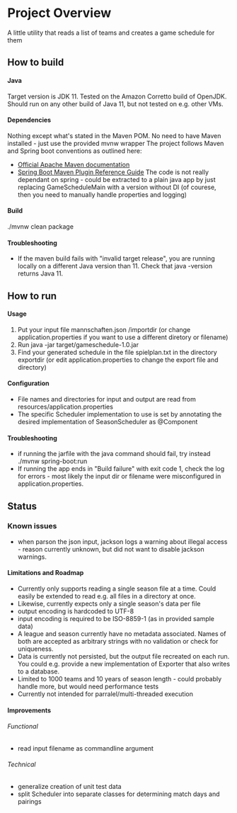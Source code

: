 # Project Overview
A little utility that reads a list of teams and creates a game schedule for them

## How to build 
#### Java 
Target version is JDK 11. 
Tested on the Amazon Corretto build of OpenJDK. 
Should run on any other build of Java 11, but not tested on e.g. other VMs.

#### Dependencies
Nothing except what's stated in the Maven POM.
No need to have Maven installed - just use the provided mvnw wrapper
The project follows Maven and Spring boot conventions as outlined here: 
* [Official Apache Maven documentation](https://maven.apache.org/guides/index.html)
* [Spring Boot Maven Plugin Reference Guide](https://docs.spring.io/spring-boot/docs/2.2.5.RELEASE/maven-plugin/)
The code is not really dependant on spring - could be extracted to a plain java app by just replacing 
GameScheduleMain with a version without DI (of courese,  then you need to manually handle properties and logging)


#### Build
./mvnw clean package

#### Troubleshooting
* If the maven build fails with "invalid target release", you are running locally on a different Java version than 11.
Check that java -version returns Java 11.


## How to run

#### Usage 
1. Put your input file mannschaften.json /importdir 
(or change application.properties if you want to use a different diretory or filename)
2. Run java -jar target/gameschedule-1.0.jar
3. Find your generated schedule in the file spielplan<timestamp>.txt in the directory exportdir 
(or edit application.properties to change the export file and directory)

#### Configuration
* File names and directories for input and output are read from resources/application.properties
* The specific Scheduler implementation to use is set by annotating the desired implementation of  SeasonScheduler as @Component

#### Troubleshooting
* if running the jarfile with the java command should fail, try instead ./mvnw spring-boot:run
* If running the app ends in "Build failure" with exit code 1, check the log for errors - most likely the input dir or filename were misconfigured in application.properties.

## Status 

### Known issues
* when parson the json input, jackson logs a warning about illegal access - reason currently unknown, 
but did not want to disable jackson warnings.

#### Limitations and Roadmap
* Currently only supports reading a single season file at a time. 
Could easily be extended to read e.g. all files in a directory at once.
* Likewise, currently expects only a single season's data per file
* output encoding is hardcoded to UTF-8
* input encoding is required to be ISO-8859-1 (as in provided sample data)
* A league and season currently have no metadata associated. 
Names of both are accepted as arbitrary strings with no validation or check for uniqueness.
* Data is currently not persisted, but the output file recreated on each run. 
You could e.g. provide a new implementation of Exporter that also writes to a database.
* Limited to 1000 teams and 10 years of season length - could probably handle more, but would need performance tests
* Currently not intended for parralel/multi-threaded execution

#### Improvements
###### Functional
* read input filename as commandline argument
###### Technical
* generalize creation of unit test data
* split Scheduler into separate classes for determining match days and pairings

